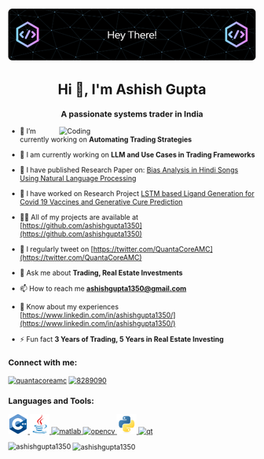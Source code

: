[![MasterHead](https://github.com/ashishgupta1350/ashishgupta1350/blob/main/github-header-image%20(1).png)](https://www.linkedin.com/in/ashishgupta1350/)


<h1 align="center">Hi 👋, I'm Ashish Gupta</h1>
<h3 align="center">A passionate systems trader in India</h3>

<img align="right" alt="Coding" width="400" src="https://media.tenor.com/gTg8ZSZMR6YAAAAC/scaler-create-impact.gif">

- 🔭 I’m currently working on **Automating Trading Strategies**

- 🌱 I am currently working on **LLM and Use Cases in Trading Frameworks**

- 👯 I have published Research Paper on: [Bias Analysis in Hindi Songs Using Natural Language Processing](https://github.com/ashishgupta1350/repetitionInSongs.git)

- 🤝 I have worked on Research Project [LSTM based Ligand Generation for Covid 19 Vaccines and Generative Cure Prediction](https://github.com/ashishgupta1350/Covid19-Research_Project)

- 👨‍💻 All of my projects are available at [https://github.com/ashishgupta1350](https://github.com/ashishgupta1350)

- 📝 I regularly tweet on [https://twitter.com/QuantaCoreAMC](https://twitter.com/QuantaCoreAMC)

- 💬 Ask me about **Trading, Real Estate Investments**

- 📫 How to reach me **ashishgupta1350@gmail.com**

- 📄 Know about my experiences [https://www.linkedin.com/in/ashishgupta1350/](https://www.linkedin.com/in/ashishgupta1350/)

- ⚡ Fun fact **3 Years of Trading, 5 Years in Real Estate Investing**

<h3 align="left">Connect with me:</h3>
<p align="left">
<a href="https://twitter.com/quantacoreamc" target="blank"><img align="center" src="https://raw.githubusercontent.com/rahuldkjain/github-profile-readme-generator/master/src/images/icons/Social/twitter.svg" alt="quantacoreamc" height="30" width="40" /></a>
<a href="https://stackoverflow.com/users/8289090" target="blank"><img align="center" src="https://raw.githubusercontent.com/rahuldkjain/github-profile-readme-generator/master/src/images/icons/Social/stack-overflow.svg" alt="8289090" height="30" width="40" /></a>
</p>

<h3 align="left">Languages and Tools:</h3>
<p align="left"> <a href="https://www.w3schools.com/cpp/" target="_blank" rel="noreferrer"> <img src="https://raw.githubusercontent.com/devicons/devicon/master/icons/cplusplus/cplusplus-original.svg" alt="cplusplus" width="40" height="40"/> </a> <a href="https://www.java.com" target="_blank" rel="noreferrer"> <img src="https://raw.githubusercontent.com/devicons/devicon/master/icons/java/java-original.svg" alt="java" width="40" height="40"/> </a> <a href="https://www.mathworks.com/" target="_blank" rel="noreferrer"> <img src="https://upload.wikimedia.org/wikipedia/commons/2/21/Matlab_Logo.png" alt="matlab" width="40" height="40"/> </a> <a href="https://opencv.org/" target="_blank" rel="noreferrer"> <img src="https://www.vectorlogo.zone/logos/opencv/opencv-icon.svg" alt="opencv" width="40" height="40"/> </a> <a href="https://www.python.org" target="_blank" rel="noreferrer"> <img src="https://raw.githubusercontent.com/devicons/devicon/master/icons/python/python-original.svg" alt="python" width="40" height="40"/> </a> <a href="https://www.qt.io/" target="_blank" rel="noreferrer"> <img src="https://upload.wikimedia.org/wikipedia/commons/0/0b/Qt_logo_2016.svg" alt="qt" width="40" height="40"/> </a> </p>

<p><img align="left" src="https://github-readme-stats.vercel.app/api/top-langs?username=ashishgupta1350&show_icons=true&locale=en&layout=compact" alt="ashishgupta1350" /></p>

<p>&nbsp;<img align="center" src="https://github-readme-stats.vercel.app/api?username=ashishgupta1350&show_icons=true&locale=en" alt="ashishgupta1350" /></p>
